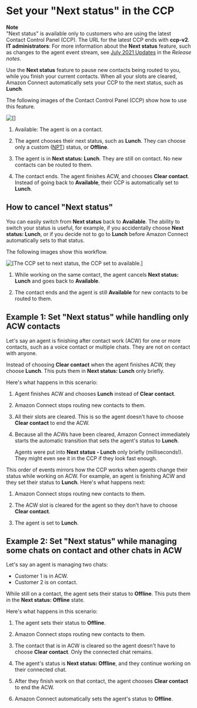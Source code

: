# Set your "Next status" in the CCP<a name="set-next-status"></a>

**Note**  
"Next status" is available only to customers who are using the latest Contact Control Panel \(CCP\)\. The URL for the latest CCP ends with **ccp\-v2**\.  
**IT administrators**: For more information about the **Next status** feature, such as changes to the agent event stream, see [July 2021 Updates](amazon-connect-release-notes.md#july21-release-notes) in the *Release notes*\. 

Use the **Next status** feature to pause new contacts being routed to you, while you finish your current contacts\. When all your slots are cleared, Amazon Connect automatically sets your CCP to the next status, such as **Lunch**\.

The following images of the Contact Control Panel \(CCP\) show how to use this feature\.

![\[\]](http://docs.aws.amazon.com/connect/latest/adminguide/images/next-status-example-new.png)

1. Available: The agent is on a contact\.

1. The agent chooses their next status, such as **Lunch**\. They can choose only a custom \([NPT](real-time-metrics-definitions.md#non-productive-time-real-time)\) status, or **Offline**\. 

1. The agent is in **Next status: Lunch**\. They are still on contact\. No new contacts can be routed to them\. 

1. The contact ends\. The agent finishes ACW, and chooses **Clear contact**\. Instead of going back to **Available**, their CCP is automatically set to **Lunch**\. 

## How to cancel "Next status"<a name="next-status-example"></a>

You can easily switch from **Next status** back to **Available**\. The ability to switch your status is useful, for example, if you accidentally choose **Next status: Lunch**, or if you decide not to go to **Lunch** before Amazon Connect automatically sets to that status\. 

The following images show this workflow\.

![\[The CCP set to next status, the CCP set to available.\]](http://docs.aws.amazon.com/connect/latest/adminguide/images/next-status-example-cancel.png)

1. While working on the same contact, the agent cancels **Next status: Lunch** and goes back to **Available**\.

1. The contact ends and the agent is still **Available** for new contacts to be routed to them\. 

## Example 1: Set "Next status" while handling only ACW contacts<a name="next-status-examples-acw"></a>

Let's say an agent is finishing after contact work \(ACW\) for one or more contacts, such as a voice contact or multiple chats\. They are not on contact with anyone\.

Instead of choosing **Clear contact** when the agent finishes ACW, they choose **Lunch**\. This puts them in **Next status: Lunch** only briefly\. 

Here's what happens in this scenario:

1. Agent finishes ACW and chooses **Lunch** instead of **Clear contact**\.

1. Amazon Connect stops routing new contacts to them\.

1. All their slots are cleared\. This is so the agent doesn't have to choose **Clear contact** to end the ACW\. 

1. Because all the ACWs have been cleared, Amazon Connect immediately starts the automatic transition that sets the agent's status to **Lunch**\.

   Agents were put into **Next status \- Lunch** only briefly \(milliseconds\!\)\. They might even see it in the CCP if they look fast enough\. 

This order of events mirrors how the CCP works when agents change their status while working on ACW\. For example, an agent is finishing ACW and they set their status to **Lunch**\. Here's what happens next:

1. Amazon Connect stops routing new contacts to them\.

1. The ACW slot is cleared for the agent so they don't have to choose **Clear contact**\. 

1. The agent is set to **Lunch**\.

## Example 2: Set "Next status" while managing some chats on contact and other chats in ACW<a name="next-status-examples-oncontact"></a>

Let's say an agent is managing two chats: 
+ Customer 1 is in ACW\.
+ Customer 2 is on contact\.

While still on a contact, the agent sets their status to **Offline**\. This puts them in the **Next status: Offline** state\. 

Here's what happens in this scenario:

1. The agent sets their status to **Offline**\.

1. Amazon Connect stops routing new contacts to them\.

1. The contact that is in ACW is cleared so the agent doesn't have to choose **Clear contact**\. Only the connected chat remains\.

1. The agent's status is **Next status: Offline**, and they continue working on their connected chat\.

1. After they finish work on that contact, the agent chooses **Clear contact** to end the ACW\. 

1. Amazon Connect automatically sets the agent's status to **Offline**\.